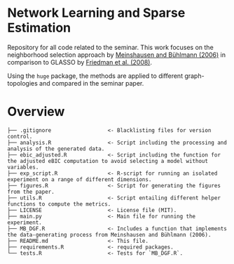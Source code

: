 # Network Learning and Sparse Estimation 

Repository for all code related to the seminar. This work focuses on the neighborhood selection
approach by [Meinshausen and Bühlmann (2006)](https://arxiv.org/abs/math/0608017) in comparison to GLASSO by [Friedman et al. (2008)](https://arxiv.org/abs/0708.3517).

Using the `huge` package, the methods are applied to different graph-topologies and compared in the seminar paper.


# Overview
```
├── .gitignore                  <- Blacklisting files for version control.
├── analysis.R                  <- Script including the processing and analysis of the generated data.
├── ebic_adjusted.R             <- Script including the function for the adjusted eBIC computation to avoid selecting a model without variables.
├── exp_script.R                <- R-script for running an isolated experiment on a range of different dimensions.
├── figures.R                   <- Script for generating the figures from the paper.
├── utils.R                     <- Script entailing different helper functions to compute the metrics.
├── LICENSE                     <- License file (MIT).
├── main.py                     <- Main file for running the experiment.
├── MB_DGF.R                    <- Includes a function that implements the data-generating process from Meinshausen and Bühlmann (2006).
├── README.md                   <- This file.
├── requirements.R              <- required packages.
└── tests.R                     <- Tests for `MB_DGF.R`.
```